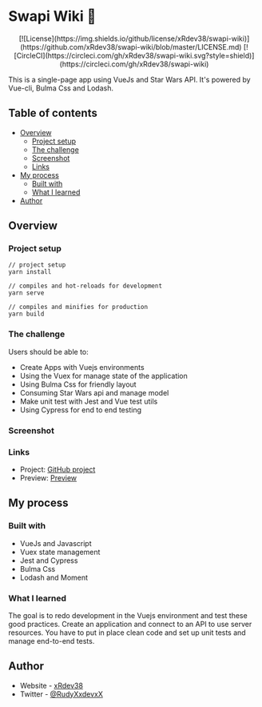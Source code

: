 # Swapi Wiki 🚀
<div align="center">
[![License](https://img.shields.io/github/license/xRdev38/swapi-wiki)](https://github.com/xRdev38/swapi-wiki/blob/master/LICENSE.md)  [![CircleCI](https://circleci.com/gh/xRdev38/swapi-wiki.svg?style=shield)](https://circleci.com/gh/xRdev38/swapi-wiki)
</div>

This is a single-page app using VueJs and Star Wars API. It's powered by Vue-cli, Bulma Css and Lodash.

## Table of contents

- [Overview](#overview)
    - [Project setup](#project-setup)
    - [The challenge](#the-challenge)
    - [Screenshot](#screenshot)
    - [Links](#links)
- [My process](#my-process)
    - [Built with](#built-with)
    - [What I learned](#what-i-learned)
- [Author](#author)

## Overview

### Project setup
```
// project setup
yarn install

// compiles and hot-reloads for development
yarn serve

// compiles and minifies for production
yarn build
```

### The challenge

Users should be able to:

- Create Apps with Vuejs environments
- Using the Vuex for manage state of the application
- Using Bulma Css for friendly layout
- Consuming Star Wars api and manage model
- Make unit test with Jest and Vue test utils
- Using Cypress for end to end testing

### Screenshot


### Links

- Project: [GitHub project](https://github.com/xRdev38/swapi-wiki)
- Preview: [Preview](https://swapi-wiki-dev.surge.sh)

## My process

### Built with

- VueJs and Javascript
- Vuex state management
- Jest and Cypress
- Bulma Css
- Lodash and Moment

### What I learned

The goal is to redo development in the Vuejs environment and test these good practices. Create an application and connect to an API to use server resources. You have to put in place clean code and set up unit tests and manage end-to-end tests.

## Author

- Website - [xRdev38](https://github.com/xRdev38)
- Twitter - [@RudyXxdevxX](https://twitter.com/RudyXxdevxX)